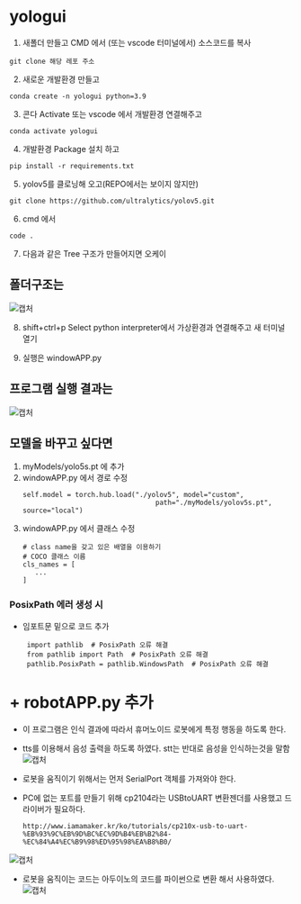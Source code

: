 # yologui

1. 새폴더 만들고 CMD 에서 (또는 vscode 터미널에서) 소스코드를 복사
```
git clone 해당 레포 주소
```
2. 새로운 개발환경 만들고
```
conda create -n yologui python=3.9
```
3. 콘다 Activate 또는 vscode 에서 개발환경 연결해주고
```
conda activate yologui
```
4. 개발환경 Package 설치 하고
```
pip install -r requirements.txt
```
5. yolov5를 클로닝해 오고(REPO에서는 보이지 않지만)
```
git clone https://github.com/ultralytics/yolov5.git
```
6. cmd 에서
```
code .
```
7. 다음과 같은 Tree 구조가 만들어지면 오케이
## 폴더구조는
![캡처](https://github.com/jysung1122/aiModel/assets/56614779/acb2af41-d7d9-4dde-99a3-616bf8a6ee7f)

8. shift+ctrl+p Select python interpreter에서 가상환경과 연결해주고 새 터미널 열기

9. 실행은 windowAPP.py
## 프로그램 실행 결과는
![캡처](https://github.com/jysung1122/aiModel/assets/56614779/5b564b3b-8782-468e-985a-b185f6611d10)

## 모델을 바꾸고 싶다면
1. myModels/yolo5s.pt 에 추가
2. windowAPP.py 에서 경로 수정
   ```
   self.model = torch.hub.load("./yolov5", model="custom",
                                    path="./myModels/yolov5s.pt", source="local")
   ```
3. windowAPP.py 에서 클래스 수정
   ```
   # class name을 갖고 있은 배열을 이용하기 
   # COCO 클래스 이름
   cls_names = [
      ...
   ]
   ```

### PosixPath 에러 생성 시 
- 임포트문 밑으로 코드 추가
  ```
   import pathlib  # PosixPath 오류 해결
   from pathlib import Path  # PosixPath 오류 해결
   pathlib.PosixPath = pathlib.WindowsPath  # PosixPath 오류 해결
  ```


# + robotAPP.py 추가
- 이 프로그램은 인식 결과에 따라서 휴머노이드 로봇에게 특정 행동을 하도록 한다.
- tts를 이용해서 음성 출력을 하도록 하였다. stt는 반대로 음성을 인식하는것을 말함
![캡처](https://github.com/jysung1122/aiModel/assets/56614779/ee1b3745-940e-48bb-b49f-15ecad55d94e)


- 로봇을 움직이기 위해서는 먼저 SerialPort 객체를 가져와야 한다.
- PC에 없는 포트를 만들기 위해 cp2104라는 USBtoUART 변환젠더를 사용했고 드라이버가 필요하다.
  ```
  http://www.iamamaker.kr/ko/tutorials/cp210x-usb-to-uart-%EB%93%9C%EB%9D%BC%EC%9D%B4%EB%B2%84-%EC%84%A4%EC%B9%98%ED%95%98%EA%B8%B0/
  ```
![캡처](https://github.com/jysung1122/aiModel/assets/56614779/40405011-a8cd-4db3-aefa-c62afe76a9c6)


- 로봇을 움직이는 코드는 아두이노의 코드를 파이썬으로 변환 해서 사용하였다.
![캡처](https://github.com/jysung1122/aiModel/assets/56614779/9d1c0211-5de6-4feb-9fbd-d0ccb0af8035)
